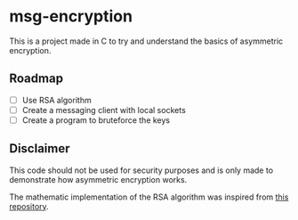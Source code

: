 # msg-encryption

This is a project made in C to try and understand the basics of asymmetric encryption.

## Roadmap

- [ ] Use RSA algorithm
- [ ] Create a messaging client with local sockets
- [ ] Create a program to bruteforce the keys

## Disclaimer
This code should not be used for security purposes and is only made to demonstrate how asymmetric encryption works.

The mathematic implementation of the RSA algorithm was inspired from [this repository](https://github.com/andrewkiluk/RSA-Library).

